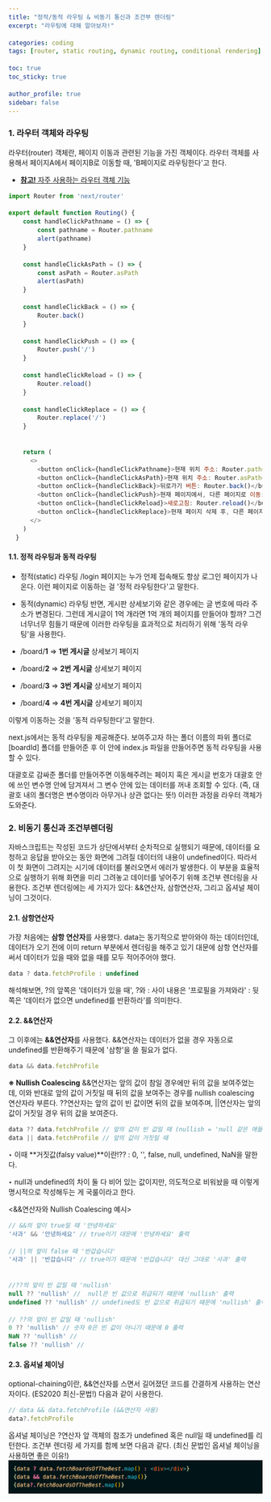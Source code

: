 ```yaml
---
title: "정적/동적 라우팅 & 비동기 통신과 조건부 렌더링"
excerpt: "라우팅에 대해 알아보자!"

categories: coding
tags: [router, static routing, dynamic routing, conditional rendering]

toc: true
toc_sticky: true

author_profile: true
sidebar: false
---
```


### 1. 라우터 객체와 라우팅

라우터(router) 객체란, 페이지 이동과 관련된 기능을 가진 객체이다. 라우터 객체를 사용해서 페이지A에서 페이지B로 이동할 때, 'B페이지로 라우팅한다'고 한다. 

- [**참고!** 자주 사용하는 라우터 객체 기능](https://nextjs.org/docs/api-reference/next/router)

```javascript
import Router from 'next/router'

export default function Routing() {
    const handleClickPathname = () => {
        const pathname = Router.pathname
        alert(pathname)
    }

    const handleClickAsPath = () => {
        const asPath = Router.asPath
        alert(asPath)
    }

    const handleClickBack = () => {
        Router.back()
    }

    const handleClickPush = () => {
        Router.push('/')
    }

    const handleClickReload = () => {
        Router.reload()
    }

    const handleClickReplace = () => {
        Router.replace('/')
    }


    return (
      <>
        <button onClick={handleClickPathname}>현재 위치 주소: Router.pathname</button><br/>
        <button onClick={handleClickAsPath}>현재 위치 주소: Router.asPath</button><br/>
        <button onClick={handleClickBack}>뒤로가기 버튼: Router.back()</button><br/>
        <button onClick={handleClickPush}>현재 페이지에서, 다른 페이지로 이동: Router.push()</button><br/>
        <button onClick={handleClickReload}>새로고침: Router.reload()</button><br/>
        <button onClick={handleClickReplace}>현재 페이지 삭제 후, 다른 페이지로 이동: Router.replace()</button><br/>
      </>
    )
  }
```

#### 1.1. 정적 라우팅과 동적 라우팅

- 정적(static) 라우팅
/login 페이지는 누가 언제 접속해도 항상 로그인 페이지가 나온다. 이런 페이지로 이동하는 걸 '정적 라우팅한다'고 말한다.

- 동적(dynamic) 라우팅
반면, 게시판 상세보기와 같은 경우에는 글 번호에 따라 주소가 변경된다. 그런데 게시글이 1억 개라면 1억 개의 페이지를 만들어야 할까? 그건 너무너무 힘들기 때문에 이러한 라우팅을 효과적으로 처리하기 위해 '동적 라우팅'을 사용한다. 

- /board/**1**   ⇒   **1번 게시글** 상세보기 페이지
- /board/**2**   ⇒   **2번 게시글** 상세보기 페이지
- /board/**3**   ⇒   **3번 게시글** 상세보기 페이지
- /board/**4**   ⇒   **4번 게시글** 상세보기 페이지

이렇게 이동하는 것을 '동적 라우팅한다'고 말한다.

next.js에서는 동적 라우팅을 제공해준다. 보여주고자 하는 폴더 이름의 파위 폴더로 [boardId] 폴더를 만들어준 후 이 안에 index.js 파일을 만들어주면 동적 라우팅을 사용할 수 있다. 

대괄호로 감싸준 폴더를 만들어주면 이동해주려는 페이지 혹은 게시글 번호가 대괄호 안에 쓰인 변수명 안에 담겨져서 그 변수 안에 있는 데이터를 꺼내 조회할 수 있다. (즉, 대괄호 내의 폴더명은 변수명이라 아무거나 상관 없다는 뜻!) 이러한 과정을 라우터 객체가 도와준다.


### 2. 비동기 통신과 조건부렌더링

자바스크립트는 작성된 코드가 상단에서부터 순차적으로 실행되기 때문에, 데이터를 요청하고 응답을 받아오는 동안 화면에 그려질 데이터의 내용이 undefined이다. 따라서 이 첫 화면이 그려지는 시기에 데이터를 불러오면서 에러가 발생한다. 이 부분을 효율적으로 실행하기 위해 화면을 미리 그려놓고 데이터를 넣어주기 위해 조건부 렌더링을 사용한다. 조건부 렌더링에는 세 가지가 있다: &&연산자, 삼항연산자, 그리고 옵셔널 체이닝이 그것이다.


#### 2.1. 삼항연산자
가장 처음에는 **삼항 연산자**를 사용했다. data는 동기적으로 받아와야 하는 데이터인데, 데이터가 오기 전에 이미 return 부분에서 렌더링을 해주고 있기 대문에 삼항 연산자를 써서 데이터가 있을 때와 없을 때를 모두 적어주어야 했다.

```javascript
data ? data.fetchProfile : undefined
```

해석해보면, ?의 앞쪽은 '데이터가 있을 때', ?와 : 사이 내용은 '프로필을 가져와라'
: 뒷쪽은 '데이터가 없으면 undefined를 반환하라'를 의미한다.


#### 2.2. &&연산자
그 이후에는 **&&연산자**를 사용했다. &&연산자는 데이터가 없을 경우 자동으로 undefined를 반환해주기 때문에 '삼항'을 쓸 필요가 없다.

```javascript
data && data.fetchProfile
```


**※ Nullish Coalescing**
&&연산자는 앞의 값이 참일 경우에만 뒤의 값을 보여주었는데, 이와 반대로 앞의 값이 거짓일 때 뒤의 값을 보여주는 경우를 nullish coalescing 연산자라 부른다. ??연산자는 앞의 값이 빈 값이면 뒤의 값을 보여주며, ||연산자는 앞의 값이 거짓일 경우 뒤의 값을 보여준다. 

```javascript
data ?? data.fetchProfile // 앞의 값이 빈 값일 때 (nullish = 'null 같은 애들!')
data || data.fetchProfile // 앞의 값이 거짓일 때
```

‣ 이때 **거짓값(falsy value)**이란!??  : 0, '', false, null, undefined, NaN을 말한다. 

‣ null과 undefined의 차이
둘 다 비어 있는 값이지만, 의도적으로 비워놨을 때 이렇게 명시적으로 작성해두는 게 국룰이라고 한다.


<&&연산자와 Nullish Coalescing 예시>

```javascript
// &&의 앞이 true일 때 '안녕하세요'
'사과' && '안녕하세요' // true이기 대문에 '안녕하세요' 출력

// ||의 앞이 false 때 '반갑습니다'
'사과' || '반갑습니다' // true이기 때문에 '반갑습니다' 대신 그대로 '사과' 출력


//??의 앞이 빈 값일 때 'nullish'
null ?? 'nullish' //  null은 빈 값으로 취급되기 때문에 'nullish' 출력
undefined ?? 'nullish' // undefined도 빈 값으로 취급되기 때문에 'nullish' 출력

// ??의 앞이 빈 값일 때 'nullish'
0 ?? 'nullish' // 숫자 0은 빈 값이 아니기 때문에 0 출력
NaN ?? 'nullish' //
false ?? 'nullish' //

```



#### 2.3. 옵셔널 체이닝
optional-chaining이란, &&연산자를 스면서 길어졌던 코드를 간결하게 사용하는 연산자이다. (ES2020 최신-문법!) 다음과 같이 사용한다.

```javascript
// data && data.fetchProfile (&&연산자 사용)
data?.fetchProfile
```
옵셔널 체이닝은 ?연산자 앞 객체의 참조가 undefined 혹은 null일 때 undefined를 리턴한다. 
조건부 렌더링 세 가지를 함께 보면 다음과 같다. (최신 문법인 옵셔널 체이닝을 사용하면 좋은 이유!)
![optional_chaining](../assets/images/router/optional_chaining.png)
